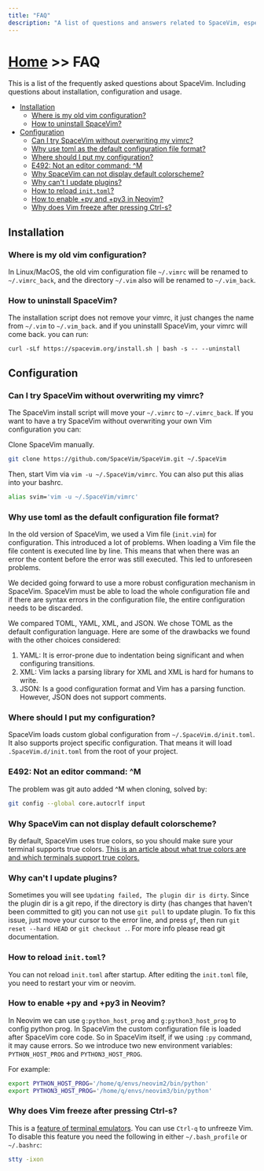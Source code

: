 ```yaml
---
title: "FAQ"
description: "A list of questions and answers related to SpaceVim, especially those most asked in the SpaceVim community"
---
```


# [Home](../) >> FAQ

This is a list of the frequently asked questions about SpaceVim. Including questions about installation, configuration
and usage.

<!-- vim-markdown-toc GFM -->

- [Installation](#installation)
  - [Where is my old vim configuration?](#where-is-my-old-vim-configuration)
  - [How to uninstall SpaceVim?](#how-to-uninstall-spacevim)
- [Configuration](#configuration)
  - [Can I try SpaceVim without overwriting my vimrc?](#can-i-try-spacevim-without-overwriting-my-vimrc)
  - [Why use toml as the default configuration file format?](#why-use-toml-as-the-default-configuration-file-format)
  - [Where should I put my configuration?](#where-should-i-put-my-configuration)
  - [E492: Not an editor command: ^M](#e492-not-an-editor-command-m)
  - [Why SpaceVim can not display default colorscheme?](#why-spacevim-can-not-display-default-colorscheme)
  - [Why can't I update plugins?](#why-cant-i-update-plugins)
  - [How to reload `init.toml`?](#how-to-reload-inittoml)
  - [How to enable +py and +py3 in Neovim?](#how-to-enable-py-and-py3-in-neovim)
  - [Why does Vim freeze after pressing Ctrl-s?](#why-does-vim-freeze-after-pressing-ctrl-s)

<!-- vim-markdown-toc -->

## Installation

### Where is my old vim configuration?

In Linux/MacOS, the old vim configuration file `~/.vimrc` will be renamed to `~/.vimrc_back`,
and the directory `~/.vim` also will be renamed to `~/.vim_back`.

### How to uninstall SpaceVim?

The installation script does not remove your vimrc, it just changes the name from `~/.vim` to `~/.vim_back`.
and if you uninstalll SpaceVim, your vimrc will come back. you can run:

```
curl -sLf https://spacevim.org/install.sh | bash -s -- --uninstall
```

## Configuration

### Can I try SpaceVim without overwriting my vimrc?

The SpaceVim install script will move your `~/.vimrc` to `~/.vimrc_back`. If you want to have a try SpaceVim without
overwriting your own Vim configuration you can:

Clone SpaceVim manually.

```sh
git clone https://github.com/SpaceVim/SpaceVim.git ~/.SpaceVim
```

Then, start Vim via `vim -u ~/.SpaceVim/vimrc`. You can also put this alias into your bashrc.

```sh
alias svim='vim -u ~/.SpaceVim/vimrc'
```
### Why use toml as the default configuration file format?

In the old version of SpaceVim, we used a Vim file (`init.vim`) for configuration. This introduced a lot of problems.
When loading a Vim file the file content is executed line by line. This means that when there was an error the content
before the error was still executed. This led to unforeseen problems.

We decided going forward to use a more robust configuration mechanism in SpaceVim. SpaceVim must be able to load the
whole configuration file and if there are syntax errors in the configuration file, the entire configuration needs to
be discarded.

We compared TOML, YAML, XML, and JSON. We chose TOML as the default configuration language. Here are some of the
drawbacks we found with the other choices considered:

1.  YAML: It is error-prone due to indentation being significant and when configuring transitions.
2.  XML: Vim lacks a parsing library for XML and XML is hard for humans to write.
3.  JSON: Is a good configuration format and Vim has a parsing function. However, JSON does not support comments.

### Where should I put my configuration?

SpaceVim loads custom global configuration from `~/.SpaceVim.d/init.toml`. It also supports project specific configuration.
That means it will load `.SpaceVim.d/init.toml` from the root of your project.

### E492: Not an editor command: ^M

The problem was git auto added ^M when cloning, solved by:

```sh
git config --global core.autocrlf input
```

### Why SpaceVim can not display default colorscheme?

By default, SpaceVim uses true colors, so you should make sure your terminal supports true colors. [This is an article about
what true colors are and which terminals support true colors.](https://gist.github.com/XVilka/8346728)

### Why can't I update plugins?

Sometimes you will see `Updating failed, The plugin dir is dirty`. Since the plugin dir is a git repo, if the
directory is dirty (has changes that haven't been committed to git) you can not use `git pull` to update plugin. To fix this
issue, just move your cursor to the error line, and press `gf`, then run `git reset --hard HEAD` or `git checkout .`. For
more info please read git documentation.

### How to reload `init.toml`?

You can not reload `init.toml` after startup. After editing the `init.toml` file, you need to restart your vim or neovim.

### How to enable +py and +py3 in Neovim?

In Neovim we can use `g:python_host_prog` and `g:python3_host_prog` to config python prog. In SpaceVim
the custom configuration file is loaded after SpaceVim core code. So in SpaceVim itself, if we using `:py` command, it may cause errors.
So we introduce two new environment variables: `PYTHON_HOST_PROG` and `PYTHON3_HOST_PROG`.

For example:

```sh
export PYTHON_HOST_PROG='/home/q/envs/neovim2/bin/python'
export PYTHON3_HOST_PROG='/home/q/envs/neovim3/bin/python'
```

### Why does Vim freeze after pressing Ctrl-s?

This is a [feature of terminal emulators](https://unix.stackexchange.com/a/137846). You can use `Ctrl-q` to unfreeze Vim. To disable
this feature you need the following in either `~/.bash_profile` or `~/.bashrc`:

```sh
stty -ixon
```
